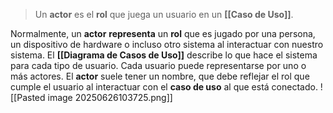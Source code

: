 > Un **actor** es el **rol** que juega un usuario en un **[[Caso de Uso]]**. 

Normalmente, un **actor** **representa** un **rol** que es jugado por una persona, un dispositivo de hardware o incluso otro sistema al interactuar con nuestro sistema.
El **[[Diagrama de Casos de Uso]]** describe lo que hace el sistema para cada tipo de usuario. Cada usuario puede representarse por uno o más actores.
El **actor** suele tener un nombre, que debe reflejar el rol que cumple el usuario al interactuar con el **caso de uso** al que está conectado.
![[Pasted image 20250626103725.png]]